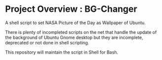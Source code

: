 # Project Overview : BG-Changer

A shell script to set NASA Picture of the Day as Wallpaper of Ubuntu. 

There is plenty of incompleted scripts on the net that handle the update of the background of Ubuntu Gnome desktop but  they are incomplete, deprecated or not done in shell scripting.

This repository will maintain the script in Shell for Bash. 


